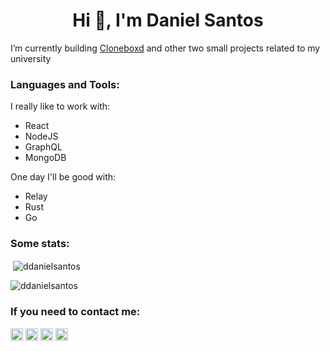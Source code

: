 <h1 align="center">Hi 👋, I'm Daniel Santos</h1>

I’m currently building [Cloneboxd](https://github.com/ddanielsantos/cloneboxd) and other two small projects related to my university

<h3 align="left">Languages and Tools:</h3>

I really like to work with:
- React
- NodeJS
- GraphQL
- MongoDB

One day I'll be good with:
- Relay
- Rust
- Go

<h3 align="left">Some stats:</h3>

<p>&nbsp;<img align="center" src="https://github-readme-stats.vercel.app/api?username=ddanielsantos&show_icons=true&locale=en" alt="ddanielsantos" /></p>

<p><img align="center" src="https://github-readme-streak-stats.herokuapp.com/?user=ddanielsantos&" alt="ddanielsantos" /></p>

<h3 align="left">If you need to contact me:</h3>
<p align="left">
<a href="https://dev.to/ddanielsantos" target="blank"><img align="center" src="https://raw.githubusercontent.com/rahuldkjain/github-profile-readme-generator/master/src/images/icons/Social/devto.svg" alt="ddanielsantos" height="20" width="20" /></a>
<a href="https://twitter.com/renat0sp" target="blank"><img align="center" src="https://raw.githubusercontent.com/rahuldkjain/github-profile-readme-generator/master/src/images/icons/Social/twitter.svg" alt="rentat0sp" height="20" width="20" /></a>
<a href="https://linkedin.com/in/daniel-santos-324855212" target="blank"><img align="center" src="https://raw.githubusercontent.com/rahuldkjain/github-profile-readme-generator/master/src/images/icons/Social/linked-in-alt.svg" alt="daniel-santos-324855212" height="20" width="20" /></a>
<a href="https://instagram.com/ddanieus" target="blank"><img align="center" src="https://raw.githubusercontent.com/rahuldkjain/github-profile-readme-generator/master/src/images/icons/Social/instagram.svg" alt="ddanieus" height="20" width="20" /></a>
</p>
